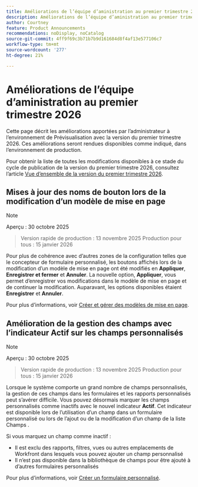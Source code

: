 ```yaml
---
title: Améliorations de l’équipe d’aministration au premier trimestre 2026
description: Améliorations de l’équipe d’aministration au premier trimestre 2026
author: Courtney
feature: Product Announcements
recommendations: noDisplay, noCatalog
source-git-commit: 4ff9f69c3b71b7b9d161684d8f4af13e577106c7
workflow-type: tm+mt
source-wordcount: '277'
ht-degree: 21%

---
```


# Améliorations de l’équipe d’aministration au premier trimestre 2026

Cette page décrit les améliorations apportées par l’administrateur à l’environnement de Prévisualisation avec la version du premier trimestre 2026. Ces améliorations seront rendues disponibles comme indiqué, dans l’environnement de production.

Pour obtenir la liste de toutes les modifications disponibles à ce stade du cycle de publication de la version du premier trimestre 2026, consultez l’article [Vue d’ensemble de la version du premier trimestre 2026](/help/quicksilver/product-announcements/product-releases/26-q1-release-activity/26-q1-release-overview.md).


## Mises à jour des noms de bouton lors de la modification d’un modèle de mise en page

>[!NOTE]
>
>Aperçu : 30 octobre 2025
>>Version rapide de production : 13 novembre 2025
>>Production pour tous : 15 janvier 2026

Pour plus de cohérence avec d’autres zones de la configuration telles que le concepteur de formulaire personnalisé, les boutons affichés lors de la modification d’un modèle de mise en page ont été modifiés en **Appliquer**, **Enregistrer et fermer** et **Annuler**. La nouvelle option, **Appliquer**, vous permet d’enregistrer vos modifications dans le modèle de mise en page et de continuer la modification. Auparavant, les options disponibles étaient **Enregistrer** et **Annuler**.

Pour plus d’informations, voir [Créer et gérer des modèles de mise en page](/help/quicksilver/administration-and-setup/customize-workfront/use-layout-templates/create-and-manage-layout-templates.md).


## Amélioration de la gestion des champs avec l’indicateur Actif sur les champs personnalisés

>[!NOTE]
>
>Aperçu : 30 octobre 2025
>>Version rapide de production : 13 novembre 2025
>>Production pour tous : 15 janvier 2026

Lorsque le système comporte un grand nombre de champs personnalisés, la gestion de ces champs dans les formulaires et les rapports personnalisés peut s’avérer difficile. Vous pouvez désormais marquer les champs personnalisés comme inactifs avec le nouvel indicateur **Actif**. Cet indicateur est disponible lors de l’utilisation d’un champ dans un formulaire personnalisé ou lors de l’ajout ou de la modification d’un champ de la liste Champs .

Si vous marquez un champ comme inactif :

* Il est exclu des rapports, filtres, vues ou autres emplacements de Workfront dans lesquels vous pouvez ajouter un champ personnalisé
* Il n’est pas disponible dans la bibliothèque de champs pour être ajouté à d’autres formulaires personnalisés

Pour plus d’informations, voir [Créer un formulaire personnalisé](/help/quicksilver/administration-and-setup/customize-workfront/create-manage-custom-forms/form-designer/design-a-form/design-a-form.md).